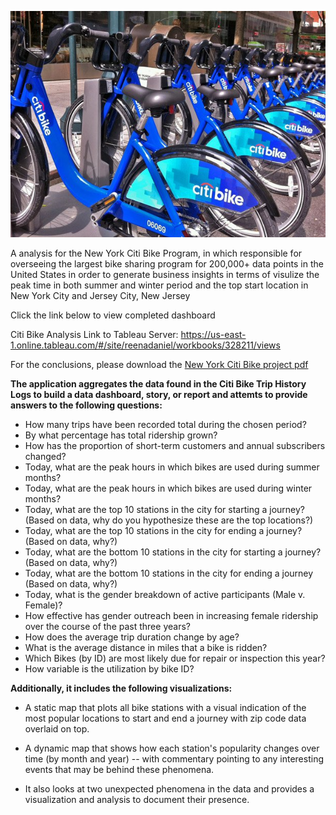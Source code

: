 ![Citi-Bikes](Images/citi-bike-station-bikes.jpg)

A analysis for the New York Citi Bike Program, in which responsible for overseeing the largest bike sharing program for 200,000+ data points in the United States in order to generate business insights in terms of visulize the peak time in both summer and winter period and the top start location in New York City and Jersey City, New Jersey

Click the link below to view completed dashboard

Citi Bike Analysis Link to Tableau Server: https://us-east-1.online.tableau.com/#/site/reenadaniel/workbooks/328211/views

For the conclusions, please download the <a href="https://github.com/reenadaniel/CitibikeTableauHomework18/blob/master/Citibike-hw18.pdf">New York Citi Bike project pdf</a>

**The application aggregates the data found in the Citi Bike Trip History Logs to build a data dashboard, story, or report and attemts to provide answers to the following questions:**

* How many trips have been recorded total during the chosen period?
* By what percentage has total ridership grown? 
* How has the proportion of short-term customers and annual subscribers changed?
* Today, what are the peak hours in which bikes are used during summer months? 
* Today, what are the peak hours in which bikes are used during winter months?
* Today, what are the top 10 stations in the city for starting a journey? (Based on data, why do you hypothesize these are the top locations?)
* Today, what are the top 10 stations in the city for ending a journey? (Based on data, why?)
* Today, what are the bottom 10 stations in the city for starting a journey? (Based on data, why?)
* Today, what are the bottom 10 stations in the city for ending a journey (Based on data, why?)
* Today, what is the gender breakdown of active participants (Male v. Female)?
* How effective has gender outreach been in increasing female ridership over the course of the past three years?
* How does the average trip duration change by age?
* What is the average distance in miles that a bike is ridden?
* Which Bikes (by ID) are most likely due for repair or inspection this year? 
* How variable is the utilization by bike ID?

**Additionally, it includes the following visualizations:**

* A static map that plots all bike stations with a visual indication of the most popular locations to start and end a journey with zip code data overlaid on top.

* A dynamic map that shows how each station's popularity changes over time (by month and year) -- with commentary pointing to any interesting events that may be behind these phenomena.

* It also looks at two unexpected phenomena in the data and provides a visualization and analysis to document their presence. 
